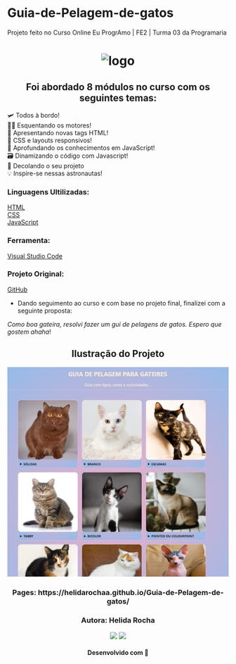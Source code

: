 # Guia-de-Pelagem-de-gatos
Projeto feito no Curso Online Eu ProgrAmo | FE2 | Turma 03 da Programaria
<h1 align="center">
  <img src="https://user-images.githubusercontent.com/88461178/214158133-cecc9c01-4925-458e-a5da-bc33452576f1.png" alt="logo" width="400">
</h1>

<h2 align="center"> 
Foi abordado 8 módulos no curso com os seguintes temas:</h2>


 🛩️ Todos à bordo!   
👩‍💻  Esquentando os motores!      
 🩻 Apresentando novas tags HTML!    
🎨  CSS e layouts responsivos!    
🧠  Aprofundando os conhecimentos em JavaScript!   
🗃️ Dinamizando o código com Javascript!   
🚀 Decolando o seu projeto  
💡 Inspire-se nessas astronautas!
 
 
 ### Linguagens Ultilizadas: 
 
 [HTML](https://developer.mozilla.org/pt-BR/docs/Web/HTML)    
 [CSS](https://developer.mozilla.org/pt-BR/docs/Web/CSS)   
 [JavaScript](https://developer.mozilla.org/pt-BR/docs/Web/JavaScript)  
 
 ### Ferramenta:
 [Visual Studio Code](https://code.visualstudio.com/)    
 
 ### Projeto Original:
 
  [GitHub](https://euprogramo.github.io/dicionario-mulheresnegras//)

- Dando seguimento ao curso e com base no projeto final, finalizei com a seguinte proposta:           

*Como boa gateira, resolvi fazer um gui de pelagens de gatos. Espero que gostem ahaha*!

<h2 align="center">Ilustração do Projeto</h2>

<div align="center">
<img src="./img/imagem-do-site.jpg">
</div>

<h3 align="center">
  Pages: https://helidarochaa.github.io/Guia-de-Pelagem-de-gatos/</h3>


<h3 align="center"> Autora: Helida Rocha </h3>   

<div align="center">
  <a href="https://www.linkedin.com/in/helida-rocha-69b844245/" target="_blank"><img src="https://img.shields.io/badge/-LinkedIn-%230077B5?style=for-the-badge&logo=linkedin&logoColor=white" target="_blank"></a> 
  <a href="https://github.com/helidarochaa" target="_blank"><img src="https://img.shields.io/badge/-GITHUB-%23E4405F?style=for-the-badge&logo=github&logoColor=white" target="_blank"></a>
  </div>

<h4 align="center">Desenvolvido com 💜 </h4>
